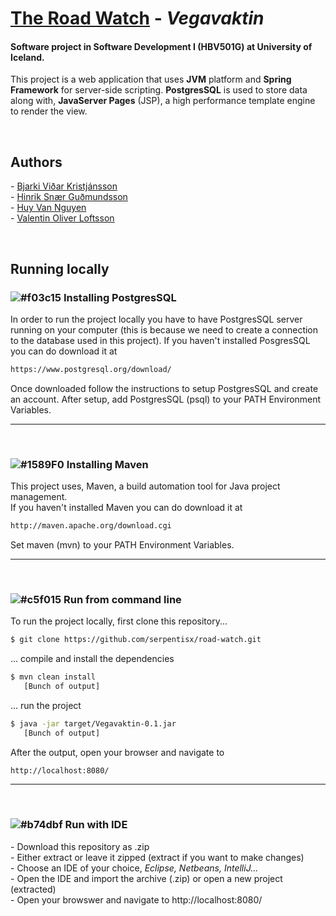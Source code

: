 
# [The Road Watch](https://vegavaktin.herokuapp.com/) - _Vegavaktin_

#### Software project in **Software Development I (HBV501G)** at University of Iceland.
This project is a web application that uses **JVM** platform and **Spring Framework** for server-side scripting.  **PostgresSQL** is used to store data along with, **JavaServer Pages** (JSP), a high performance template engine to render the view.

<br> 

## Authors

\- [Bjarki Viðar Kristjánsson](https://github.com/bjarkivk/) <br>
\- [Hinrik Snær Guðmundsson](https://github.com/hinriksnaer/) <br>
\- [Huy Van Nguyen](https://github.com/serpentisx/) <br>
\- [Valentin Oliver Loftsson](https://github.com/valentinoli/) <br>

<br>

## Running locally 

### ![#f03c15](https://placehold.it/15/f03c15/000000?text=+) Installing PostgresSQL
In order to run the project locally you have to have PostgresSQL server running on your computer (this is because we need to create a connection to the database used in this project). If you haven't installed PosgresSQL you can do download it at

```sh
https://www.postgresql.org/download/
```
Once downloaded follow the instructions to setup PostgresSQL and create an account. After setup, add PostgresSQL (psql) to your PATH Environment Variables.

<hr> <br>

### ![#1589F0](https://placehold.it/15/1589F0/000000?text=+) Installing Maven
This project uses, Maven, a build automation tool for Java project management. <br>
If you haven't installed Maven you can do download it at

```sh
http://maven.apache.org/download.cgi
```
Set maven (mvn) to your PATH Environment Variables.

<hr> <br>

### ![#c5f015](https://placehold.it/15/c5f015/000000?text=+) Run from command line

To run the project locally, first clone this repository...
```sh
$ git clone https://github.com/serpentisx/road-watch.git
```
... compile and install the dependencies 

```sh
$ mvn clean install
   [Bunch of output]
```
... run the project
```sh
$ java -jar target/Vegavaktin-0.1.jar
   [Bunch of output]
```
After the output, open your browser and navigate to 
```sh
http://localhost:8080/
```
<hr> <br>

### ![#b74dbf](https://placehold.it/15/b74dbf/000000?text=+) Run with IDE
\- Download this repository as .zip <br>
\- Either extract or leave it zipped (extract if you want to make changes) <br>
\- Choose an IDE of your choice, _Eclipse, Netbeans, IntelliJ..._ <br>
\- Open the IDE and import the archive (.zip) or open a new project (extracted) <br>
\- Open your browswer and navigate to http://localhost:8080/

